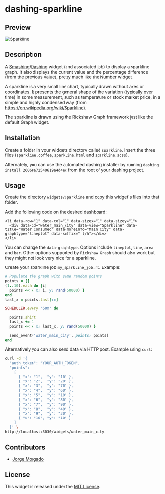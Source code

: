 # dashing-sparkline

## Preview

![Sparkline](https://raw.githubusercontent.com/wiki/jorgemorgado/dashing-sparkline/sparkline.png)

## Description

A [Smashing](https://smashing.github.io/)/[Dashing](http://shopify.github.com/dashing)
widget (and associated job)
to display a sparkline graph. It also displays the current value and the
percentage difference (from the previous value), pretty much like the Number
widget.

A sparkline is a very small line chart, typically drawn without axes or
coordinates. It presents the general shape of the variation (typically over
time) in some measurement, such as temperature or stock market price, in a
simple and highly condensed way (from https://en.wikipedia.org/wiki/Sparkline).

The sparkline is drawn using the Rickshaw Graph framework just like the
default Graph widget.

## Installation

Create a folder in your widgets directory called `sparkline`. Insert the three
files (`sparkline.coffee`, `sparkline.html` and `sparkline.scss`).

Alternately, you can use the automated dashing installer by running
`dashing install 26068a72540619a4d4ec` from the root of your dashing project.

## Usage

Create the directory `widgets/sparkline` and copy this widget's files
into that folder.

Add the following code on the desired dashboard:

```erb
<li data-row="1" data-col="1" data-sizex="1" data-sizey="1">
  <div data-id="water_main_city" data-view="Sparkline" data-title="Water Consumed" data-moreinfo="Main City" data-graphtype="lineplot" data-suffix=" l/h"></div>
</li>
```

You can change the `data-graphtype`. Options include `lineplot`, `line`,
`area` and `bar`. Other options supported by `Rickshaw.Graph` should also work
but they might not look very nice for a sparkline.

Create your sparkline job `my_sparkline_job.rb`. Example:

```ruby
# Populate the graph with some random points
points = []
(1..10).each do |i|
  points << { x: i, y: rand(50000) }
end
last_x = points.last[:x]

SCHEDULER.every '60m' do

  points.shift
  last_x += 1
  points << { x: last_x, y: rand(50000) }

  send_event('water_main_city', points: points)
end
```

Alternatively you can also send data via HTTP post. Example using `curl`:

```sh
curl -d '{
  "auth_token": "YOUR_AUTH_TOKEN",
  "points":
    [
      { "x": "1",  "y": "10" },
      { "x": "2",  "y": "20" },
      { "x": "3",  "y": "70" },
      { "x": "4",  "y": "60" },
      { "x": "5",  "y": "10" },
      { "x": "6",  "y": "80" },
      { "x": "7",  "y": "90" },
      { "x": "8",  "y": "40" },
      { "x": "9",  "y": "30" },
      { "x": "10", "y": "10" }
    ]
  }' \
http://localhost:3030/widgets/water_main_city
```

## Contributors

- [Jorge Morgado](https://github.com/jorgemorgado)

## License

This widget is released under the [MIT License](http://www.opensource.org/licenses/MIT).
